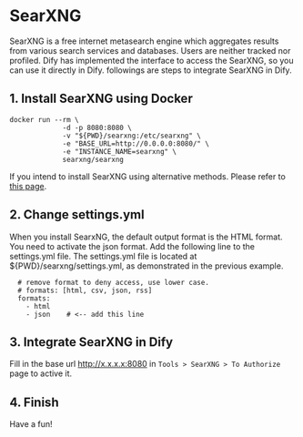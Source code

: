 # SearXNG
SearXNG is a free internet metasearch engine which aggregates results from various search services and databases. Users are neither tracked nor profiled. Dify has implemented the interface to access the SearXNG, so you can use it directly in Dify. followings are steps to integrate SearXNG in Dify.

## 1. Install SearXNG using Docker
```
docker run --rm \
             -d -p 8080:8080 \
             -v "${PWD}/searxng:/etc/searxng" \
             -e "BASE_URL=http://0.0.0.0:8080/" \
             -e "INSTANCE_NAME=searxng" \
             searxng/searxng
```
If you intend to install SearXNG using alternative methods. Please refer to [this page](https://docs.searxng.org/admin/installation.html).

## 2. Change settings.yml
When you install SearxNG, the default output format is the HTML format. You need to activate the json format. Add the following line to the settings.yml file. The settings.yml file is located at ${PWD}/searxng/settings.yml, as demonstrated in the previous example.
```
  # remove format to deny access, use lower case.
  # formats: [html, csv, json, rss]
  formats:
    - html
    - json    # <-- add this line 
```

## 3. Integrate SearXNG in Dify
Fill in the base url http://x.x.x.x:8080 in `Tools > SearXNG > To Authorize` page to active it.

## 4. Finish
Have a fun!

